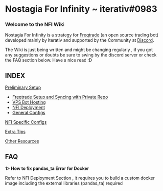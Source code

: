 # Nostagia For Infinity ~ iterativ#0983
### Welcome to the NFI Wiki 

Nostagia For Infinity is a strategy for [Freqtrade](https://www.freqtrade.io/en/stable/) (an open source trading bot) developed mainly by Iterativ and supported by the Community at [Discord](https://discord.gg/75afDh4tpu).

The Wiki is just being written and might be changing regularly , if you got any suggestions or doubts be sure to swing by the discord server or check the FAQ section below. Have a nice read :D 


## INDEX

[Preliminary Setup]()

* [Freqtrade Setup and Syncing with Private Repo]()
* [VPS Bot Hosting]()
* [NFI Deployment]()
* [General Configs]()

[NFI Specific Configs]()

[Extra Tips]()

[Other Resources]()

## FAQ
**1> How to fix pandas_ta Error for Docker**

Refer to NFI Deployment Section , it requires you to build a custom docker image including the external libraries (pandas_ta) required

